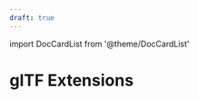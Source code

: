 ```yaml
---
draft: true
---
```


import DocCardList from '@theme/DocCardList'

# glTF Extensions
<!--
TODO: Uncomment to expose the DocCardList of the subfolder
<DocCardList />
-->
